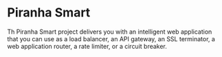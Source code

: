 # Piranha Smart

Th Piranha Smart project delivers you with an intelligent web application that
you can use as a load balancer, an API gateway, an SSL terminator, a web 
application router, a rate limiter, or a circuit breaker.

